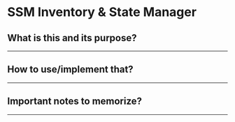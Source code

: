 # SSM Inventory & State Manager

## What is this and its purpose?

---

## How to use/implement that?

---

## Important notes to memorize?

---
